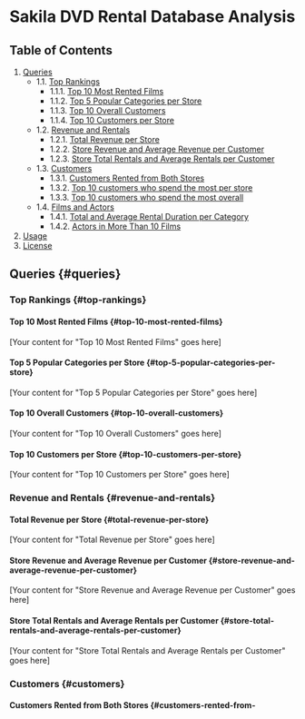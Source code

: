 # Sakila DVD Rental Database Analysis

## Table of Contents

1. [Queries](#queries)
   - 1.1. [Top Rankings](#top-rankings)
      - 1.1.1. [Top 10 Most Rented Films](#top-10-most-rented-films)
      - 1.1.2. [Top 5 Popular Categories per Store](#top-5-popular-categories-per-store)
      - 1.1.3. [Top 10 Overall Customers](#top-10-overall-customers)
      - 1.1.4. [Top 10 Customers per Store](#top-10-customers-per-store)
   - 1.2. [Revenue and Rentals](#revenue-and-rentals)
      - 1.2.1. [Total Revenue per Store](#total-revenue-per-store)
      - 1.2.2. [Store Revenue and Average Revenue per Customer](#store-revenue-and-average-revenue-per-customer)
      - 1.2.3. [Store Total Rentals and Average Rentals per Customer](#store-total-rentals-and-average-rentals-per-customer)
   - 1.3. [Customers](#customers)
      - 1.3.1. [Customers Rented from Both Stores](#customers-rented-from-both-stores)
      - 1.3.2. [Top 10 customers who spend the most per store](#top-10-customers-who-spend-the-most-per-store)
      - 1.3.3. [Top 10 customers who spend the most overall](#top-10-customers-who-spend-the-most-overall)
   - 1.4. [Films and Actors](#films-and-actors)
      - 1.4.1. [Total and Average Rental Duration per Category](#total-and-average-rental-duration-per-category)
      - 1.4.2. [Actors in More Than 10 Films](#actors-in-more-than-10-films)
2. [Usage](#usage)
3. [License](#license)

## Queries {#queries}

### Top Rankings {#top-rankings}

#### Top 10 Most Rented Films {#top-10-most-rented-films}

[Your content for "Top 10 Most Rented Films" goes here]

#### Top 5 Popular Categories per Store {#top-5-popular-categories-per-store}

[Your content for "Top 5 Popular Categories per Store" goes here]

#### Top 10 Overall Customers {#top-10-overall-customers}

[Your content for "Top 10 Overall Customers" goes here]

#### Top 10 Customers per Store {#top-10-customers-per-store}

[Your content for "Top 10 Customers per Store" goes here]

### Revenue and Rentals {#revenue-and-rentals}

#### Total Revenue per Store {#total-revenue-per-store}

[Your content for "Total Revenue per Store" goes here]

#### Store Revenue and Average Revenue per Customer {#store-revenue-and-average-revenue-per-customer}

[Your content for "Store Revenue and Average Revenue per Customer" goes here]

#### Store Total Rentals and Average Rentals per Customer {#store-total-rentals-and-average-rentals-per-customer}

[Your content for "Store Total Rentals and Average Rentals per Customer" goes here]

### Customers {#customers}

#### Customers Rented from Both Stores {#customers-rented-from-
